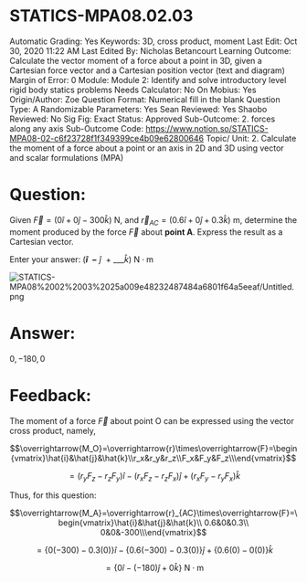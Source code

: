 # STATICS-MPA08.02.03

Automatic Grading: Yes
Keywords: 3D, cross product, moment
Last Edit: Oct 30, 2020 11:22 AM
Last Edited By: Nicholas Betancourt
Learning Outcome: Calculate the vector moment of a force about a point in 3D, given a Cartesian force vector and a Cartesian position vector (text and diagram)
Margin of Error: 0
Module: Module 2: Identify and solve introductory level rigid body statics problems
Needs Calculator: No
On Mobius: Yes
Origin/Author: Zoe
Question Format: Numerical fill in the blank
Question Type: A
Randomizable Parameters: Yes
Sean Reviewed: Yes
Shaobo Reviewed: No
Sig Fig: Exact
Status: Approved
Sub-Outcome: 2. forces along any axis
Sub-Outcome Code: https://www.notion.so/STATICS-MPA08-02-c6f23728f1f349399ce4b09e62800646
Topic/ Unit: 2. Calculate the moment of a force about a point or an axis in 2D and 3D using vector and scalar formulations (MPA)

# Question:

Given $\overrightarrow{F}=(0\hat{i}+0\hat{j}-300\hat{k})~\text{N}$, and $\overrightarrow{r}_{AC}=(0.6\hat{i}+0\hat{j}+0.3\hat{k})~\text{m}$, determine the moment produced by the force $\overrightarrow{F}$ about **point A**. Express the result as a Cartesian vector.

Enter your answer:     $($___$\hat{i}~~-$___$~\hat{j}~~+~$___$\hat{k})$  $\text{N}\cdot\text{m}$

![STATICS-MPA08%2002%2003%2025a009e48232487484a6801f64a5eeaf/Untitled.png](STATICS-MPA08%2002%2003%2025a009e48232487484a6801f64a5eeaf/Untitled.png)

# Answer:

$0,-180,0$

# Feedback:

The moment of a force $\overrightarrow{F}$ about point O can be expressed using the vector cross product, namely,

$$\overrightarrow{M_O}=\overrightarrow{r}\times\overrightarrow{F}=\begin{vmatrix}\hat{i}&\hat{j}&\hat{k}\\r_x&r_y&r_z\\F_x&F_y&F_z\\\end{vmatrix}$$

$$=(r_yF_z-r_zF_y)\hat{i}-(r_xF_z-r_zF_x)\hat{j}+(r_xF_y-r_yF_x)\hat{k}$$

Thus, for this question:

$$\overrightarrow{M_A}=\overrightarrow{r}_{AC}\times\overrightarrow{F}=\begin{vmatrix}\hat{i}&\hat{j}&\hat{k}\\ 0.6&0&0.3\\ 0&0&-300\\\end{vmatrix}$$

$$=\{0(-300)-0.3(0)\}\hat{i}-\{0.6(-300)-0.3(0)\}\hat{j}+\{0.6(0)-0(0)\}\hat{k}$$

$$=\{0\hat{i}-(-180)\hat{j}+0\hat{k}\}~\text{N}\cdot\text{m}$$
